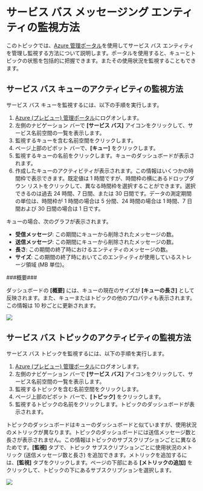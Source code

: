 <properties linkid="service-bus-monitor-messaging-entitites" urlDisplayName="トラフィック マネージャー" pageTitle="サービス バス メッセージング エンティティの監視 - Azure" metaKeywords="" description="Azure 管理ポータルを使用してサービス バス エンティティを監視する方法について説明します。" metaCanonical="" disqusComments="1" umbracoNaviHide="1" services="service-bus" documentationCenter="" title="サービス バス メッセージング エンティティの監視方法" authors="" solutions="" />


# サービス バス メッセージング エンティティの監視方法

このトピックでは、[Azure 管理ポータル](http://manage.windowsazure.com)を使用してサービス バス エンティティを管理し監視する方法について説明します。ポータルを使用すると、キューとトピックの状態を包括的に把握できます。またその使用状況を監視することもできます。

## サービス バス キューのアクティビティの監視方法

サービス バス キューを監視するには、以下の手順を実行します。

1. [Azure (プレビュー) 管理ポータル](http://manage.windowsazure.com)にログオンします。
2. 左側のナビゲーション バーで **[サービス バス]** アイコンをクリックして、サービス名前空間の一覧を表示します。
3. 監視するキューを含む名前空間をクリックします。
4. ページ上部のピボット バーで、**[キュー]** をクリックします。
5. 監視するキューの名前をクリックします。キューのダッシュボードが表示されます。
6. 作成したキューのアクティビティが表示されます。この情報はいくつかの時間枠で表示できます。既定値は 1 時間ですが、時間枠の横にあるドロップダウン リストをクリックして、異なる時間枠を選択することができます。選択できるのは過去 24 時間、7 日間、または 30 日間です。データの測定期間の単位は、時間枠が 1 時間の場合は 5 分間、24 時間の場合は 1 時間、7 日間および 30 日間の場合は 1 日です。

キューの場合、次のグラフが表示されます。

- **受信メッセージ**: この期間にキューから削除されたメッセージの数。
- **送信メッセージ**: この期間にキューから削除されたメッセージの数。
- **長さ**: この期間の終了時におけるエンティティのメッセージの数。
- **サイズ**: この期間の終了時においてこのエンティティが使用しているストレージ領域 (MB 単位)。

###概要###

ダッシュボードの **[概要]** には、キューの現在のサイズが **[キューの長さ]** として反映されます。また、キューまたはトピックの他のプロパティも表示されます。この情報は 10 秒ごとに更新されます。

![][1]

## サービス バス トピックのアクティビティの監視方法

サービス バス トピックを監視するには、以下の手順を実行します。

1. [Azure (プレビュー) 管理ポータル](http://manage.windowsazure.com)にログオンします。
2. 左側のナビゲーション バーで **[サービス バス]** アイコンをクリックして、サービス名前空間の一覧を表示します。
3. 監視するトピックを含む名前空間をクリックします。
4. ページ上部のピボット バーで、**[トピック]** をクリックします。
5. 監視するトピックの名前をクリックします。トピックのダッシュボードが表示されます。

トピックのダッシュボードはキューのダッシュボードと似ていますが、使用状況のメトリックが異なります。トピックのダッシュボードには送信メッセージ数と長さが表示されません。この情報はトピックのサブスクリプションごとに異なるためです。**[監視]** タブで、トピック サブスクリプションごとに使用状況のメトリック (送信メッセージ数と長さ) を追加できます。メトリックを追加するには、**[監視]** タブをクリックします。ページの下部にある **[メトリックの追加]** をクリックして、トピックの下にあるサブスクリプションを選択します。


![][2]

[1]: ./media/service-bus-monitor-message-entities/QueueDashboard.png
[2]: ./media/service-bus-monitor-message-entities/AddMetrics.png

